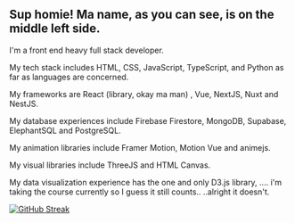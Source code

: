 ## Sup homie! Ma name, as you can see, is on the middle left side.

I'm a front end heavy full stack developer. 

My tech stack includes HTML, CSS, JavaScript, TypeScript, and Python as far as languages are concerned.

My frameworks are React (library, okay ma man) , Vue, NextJS, Nuxt and NestJS.

My database experiences include Firebase Firestore, MongoDB, Supabase, ElephantSQL and PostgreSQL.

My animation libraries include Framer Motion, Motion Vue and animejs.

My visual libraries include ThreeJS and HTML Canvas.

My data visualization experience has the one and only D3.js library, .... i'm taking the course currently so I guess it still counts.. ..alright it doesn't.

[![GitHub Streak](https://streak-stats.demolab.com?user=adan-ayaz-stan&theme=aura&hide_border=true&date_format=M%20j%5B%2C%20Y%5D)](https://git.io/streak-stats)
